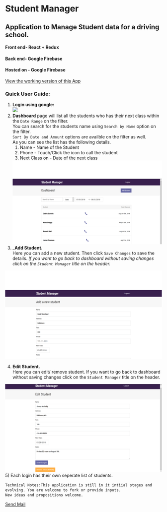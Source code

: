 # Student Manager
## Application to Manage Student data for a driving school.
#### Front end- React + Redux
#### Back end- Google Firebase
#### Hosted on - Google Firebase
 
 <a href="https://studentmanager-1eecd.firebaseapp.com/">View the working version of this App </a>

### Quick User Guide:
1)  __Login using google:__ <br />
   <img  src="https://github.com/vishnuak1989/Student-Manager/blob/master/screencaps/Login.PNG" /> <br />
2)  __Dashboard__ page will list all the students who has their next class within the `Date Range` on the filter.<br /> You can search for the students name using `Search by Name` option on the filter.<br /> 
`Sort By Date and Amount` options are availble on the filter as well.<br />
As you can see the list has the following details.<br/>
    1. Name - Name of the Student
    1. Phone - Touch/Click the icon to call the student
    1. Next Class on - Date of the next class <br/>
    <img src="https://github.com/vishnuak1989/Student-Manager/blob/master/screencaps/Dashboard.png" />
3) ___Add Student.__<br />
Here you can add a new student. Then click `Save Changes` to save the details. *If you want to go back to dashboard without saving changes click on the `Student Manager` title on the header.*<br/> 
  <img src="https://github.com/vishnuak1989/Student-Manager/blob/master/screencaps/Add.png" />

4) __Edit Student.__ <br/>
Here you can edit/ remove student. If you want to go back to dashboard without saving changes click on the `Student Manager` title on the header. <br />
<img src="https://github.com/vishnuak1989/Student-Manager/blob/master/screencaps/Edit.png" />
5) Each login has their own seperate list of students.

```
Technical Notes:This application is still in it intiial stages and evolving. You are welcome to fork or provide inputs.
New ideas and propositions welcome.
````
<a href="mailto:vishnuak1989@gmail.com?Subject=New%20Idea" target="_top">Send Mail</a>




